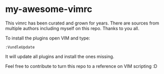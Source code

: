 # my-awesome-vimrc

This vimrc has been curated and grown for years. There are sources from multiple authors including myself on this repo. Thanks to you all.

To install the plugins open VIM and type:

```
:VundleUpdate
```

It will update all plugins and install the ones missing.

Feel free to contribute to turn this repo to a reference on VIM scripting :D
